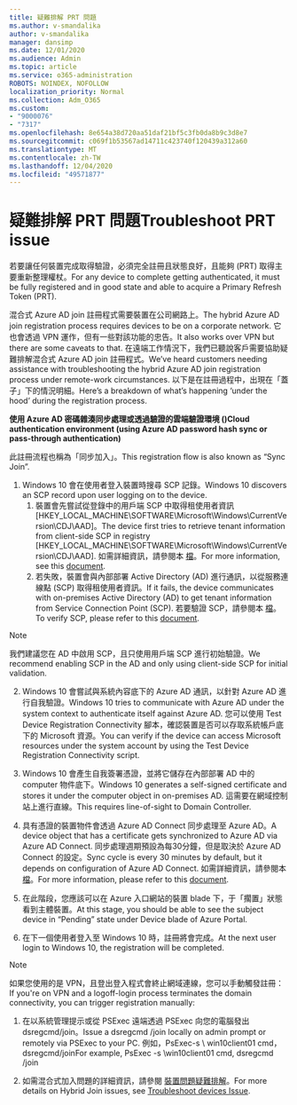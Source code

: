 ```yaml
---
title: 疑難排解 PRT 問題
ms.author: v-smandalika
author: v-smandalika
manager: dansimp
ms.date: 12/01/2020
ms.audience: Admin
ms.topic: article
ms.service: o365-administration
ROBOTS: NOINDEX, NOFOLLOW
localization_priority: Normal
ms.collection: Adm_O365
ms.custom:
- "9000076"
- "7317"
ms.openlocfilehash: 8e654a38d720aa51daf21bf5c3fb0da8b9c3d8e7
ms.sourcegitcommit: c069f1b53567ad14711c423740f120439a312a60
ms.translationtype: MT
ms.contentlocale: zh-TW
ms.lasthandoff: 12/04/2020
ms.locfileid: "49571877"
---
```

# <a name="troubleshoot-prt-issue"></a><span data-ttu-id="bca38-102">疑難排解 PRT 問題</span><span class="sxs-lookup"><span data-stu-id="bca38-102">Troubleshoot PRT issue</span></span>

<span data-ttu-id="bca38-103">若要讓任何裝置完成取得驗證，必須完全註冊且狀態良好，且能夠 (PRT) 取得主要重新整理權杖。</span><span class="sxs-lookup"><span data-stu-id="bca38-103">For any device to complete getting authenticated, it must be fully registered and in good state and able to acquire a Primary Refresh Token (PRT).</span></span>

<span data-ttu-id="bca38-104">混合式 Azure AD join 註冊程式需要裝置在公司網路上。</span><span class="sxs-lookup"><span data-stu-id="bca38-104">The hybrid Azure AD join registration process requires devices to be on a corporate network.</span></span> <span data-ttu-id="bca38-105">它也會透過 VPN 運作，但有一些對該功能的忠告。</span><span class="sxs-lookup"><span data-stu-id="bca38-105">It also works over VPN but there are some caveats to that.</span></span> <span data-ttu-id="bca38-106">在遠端工作情況下，我們已聽說客戶需要協助疑難排解混合式 Azure AD join 註冊程式。</span><span class="sxs-lookup"><span data-stu-id="bca38-106">We’ve heard customers needing assistance with troubleshooting the hybrid Azure AD join registration process under remote-work circumstances.</span></span> <span data-ttu-id="bca38-107">以下是在註冊過程中，出現在「蓋子」下的情況明細。</span><span class="sxs-lookup"><span data-stu-id="bca38-107">Here’s a breakdown of what’s happening ‘under the hood’ during the registration process.</span></span>

<span data-ttu-id="bca38-108">**使用 Azure AD 密碼雜湊同步處理或透過驗證的雲端驗證環境 ()**</span><span class="sxs-lookup"><span data-stu-id="bca38-108">**Cloud authentication environment (using Azure AD password hash sync or pass-through authentication)**</span></span>

<span data-ttu-id="bca38-109">此註冊流程也稱為「同步加入」。</span><span class="sxs-lookup"><span data-stu-id="bca38-109">This registration flow is also known as “Sync Join”.</span></span>

1. <span data-ttu-id="bca38-110">Windows 10 會在使用者登入裝置時搜尋 SCP 記錄。</span><span class="sxs-lookup"><span data-stu-id="bca38-110">Windows 10 discovers an SCP record upon user logging on to the device.</span></span>
    1. <span data-ttu-id="bca38-111">裝置會先嘗試從登錄中的用戶端 SCP 中取得租使用者資訊 [HKEY_LOCAL_MACHINE\SOFTWARE\Microsoft\Windows\CurrentVersion\CDJ\AAD]。</span><span class="sxs-lookup"><span data-stu-id="bca38-111">The device first tries to retrieve tenant information from client-side SCP in registry [HKEY_LOCAL_MACHINE\SOFTWARE\Microsoft\Windows\CurrentVersion\CDJ\AAD].</span></span> <span data-ttu-id="bca38-112">如需詳細資訊，請參閱本 [檔](https://docs.microsoft.com/azure/active-directory/devices/hybrid-azuread-join-control)。</span><span class="sxs-lookup"><span data-stu-id="bca38-112">For more information, see this [document](https://docs.microsoft.com/azure/active-directory/devices/hybrid-azuread-join-control).</span></span>
    2. <span data-ttu-id="bca38-113">若失敗，裝置會與內部部署 Active Directory (AD) 進行通訊，以從服務連線點 (SCP) 取得租使用者資訊。</span><span class="sxs-lookup"><span data-stu-id="bca38-113">If it fails, the device communicates with on-premises Active Directory (AD) to get tenant information from Service Connection Point (SCP).</span></span> <span data-ttu-id="bca38-114">若要驗證 SCP，請參閱本 [檔](https://docs.microsoft.com/azure/active-directory/devices/hybrid-azuread-join-manual#configure-a-service-connection-point)。</span><span class="sxs-lookup"><span data-stu-id="bca38-114">To verify SCP, please refer to this [document](https://docs.microsoft.com/azure/active-directory/devices/hybrid-azuread-join-manual#configure-a-service-connection-point).</span></span> 

> [!NOTE]
> <span data-ttu-id="bca38-115">我們建議您在 AD 中啟用 SCP，且只使用用戶端 SCP 進行初始驗證。</span><span class="sxs-lookup"><span data-stu-id="bca38-115">We recommend enabling SCP in the AD and only using client-side SCP for initial validation.</span></span>

2. <span data-ttu-id="bca38-116">Windows 10 會嘗試與系統內容底下的 Azure AD 通訊，以針對 Azure AD 進行自我驗證。</span><span class="sxs-lookup"><span data-stu-id="bca38-116">Windows 10 tries to communicate with Azure AD under the system context to authenticate itself against Azure AD.</span></span> <span data-ttu-id="bca38-117">您可以使用 Test Device Registration Connectivity 腳本，確認裝置是否可以存取系統帳戶底下的 Microsoft 資源。</span><span class="sxs-lookup"><span data-stu-id="bca38-117">You can verify if the device can access Microsoft resources under the system account by using the Test Device Registration Connectivity script.</span></span>

3. <span data-ttu-id="bca38-118">Windows 10 會產生自我簽署憑證，並將它儲存在內部部署 AD 中的 computer 物件底下。</span><span class="sxs-lookup"><span data-stu-id="bca38-118">Windows 10 generates a self-signed certificate and stores it under the computer object in on-premises AD.</span></span> <span data-ttu-id="bca38-119">這需要在網域控制站上進行直線。</span><span class="sxs-lookup"><span data-stu-id="bca38-119">This requires line-of-sight to Domain Controller.</span></span>

4. <span data-ttu-id="bca38-120">具有憑證的裝置物件會透過 Azure AD Connect 同步處理至 Azure AD。</span><span class="sxs-lookup"><span data-stu-id="bca38-120">A device object that has a certificate gets synchronized to Azure AD via Azure AD Connect.</span></span> <span data-ttu-id="bca38-121">同步處理週期預設為每30分鐘，但是取決於 Azure AD Connect 的設定。</span><span class="sxs-lookup"><span data-stu-id="bca38-121">Sync cycle is every 30 minutes by default, but it depends on configuration of Azure AD Connect.</span></span> <span data-ttu-id="bca38-122">如需詳細資訊，請參閱本 [檔](https://docs.microsoft.com/azure/active-directory/hybrid/how-to-connect-sync-configure-filtering#organizational-unitbased-filtering)。</span><span class="sxs-lookup"><span data-stu-id="bca38-122">For more information, please refer to this [document](https://docs.microsoft.com/azure/active-directory/hybrid/how-to-connect-sync-configure-filtering#organizational-unitbased-filtering).</span></span>

5. <span data-ttu-id="bca38-123">在此階段，您應該可以在 Azure 入口網站的裝置 blade 下，于「擱置」狀態看到主體裝置。</span><span class="sxs-lookup"><span data-stu-id="bca38-123">At this stage, you should be able to see the subject device in “Pending” state under Device blade of Azure Portal.</span></span>

6. <span data-ttu-id="bca38-124">在下一個使用者登入至 Windows 10 時，註冊將會完成。</span><span class="sxs-lookup"><span data-stu-id="bca38-124">At the next user login to Windows 10, the registration will be completed.</span></span> 

> [!NOTE]
> <span data-ttu-id="bca38-125">如果您使用的是 VPN，且登出登入程式會終止網域連線，您可以手動觸發註冊：</span><span class="sxs-lookup"><span data-stu-id="bca38-125">If you're on VPN and a logoff-login process terminates the domain connectivity, you can trigger registration manually:</span></span>
 1. <span data-ttu-id="bca38-126">在以系統管理提示或從 PSExec 遠端透過 PSExec 向您的電腦發出 dsregcmd/join。</span><span class="sxs-lookup"><span data-stu-id="bca38-126">Issue a dsregcmd /join locally on admin prompt or remotely via PSExec to your PC.</span></span> <span data-ttu-id="bca38-127">例如，PsExec-s \\ win10client01 cmd，dsregcmd/join</span><span class="sxs-lookup"><span data-stu-id="bca38-127">For example, PsExec -s \\win10client01 cmd, dsregcmd /join</span></span>

 2. <span data-ttu-id="bca38-128">如需混合式加入問題的詳細資訊，請參閱 [裝置問題疑難排解](https://techcommunity.microsoft.com/t5/azure-active-directory-identity/azure-ad-mailbag-frequent-questions-about-using-device-based/ba-p/1257344)。</span><span class="sxs-lookup"><span data-stu-id="bca38-128">For more details on Hybrid Join issues, see [Troubleshoot devices Issue](https://techcommunity.microsoft.com/t5/azure-active-directory-identity/azure-ad-mailbag-frequent-questions-about-using-device-based/ba-p/1257344).</span></span>

